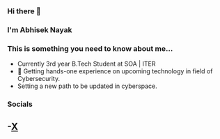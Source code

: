 ### Hi there 👋
### I'm Abhisek Nayak
### This is something you need to know about me...
- Currently 3rd year B.Tech Student at SOA | ITER 
- 🔭 Getting hands-one experience on upcoming technology in field of Cybersecurity.
- Setting a new path to be updated in cyberspace.
### Socials 
-[X](https://x.com/Abhisek37268184?t=lp4_UntqrHkCut2eTlWifw&s=08)
-
